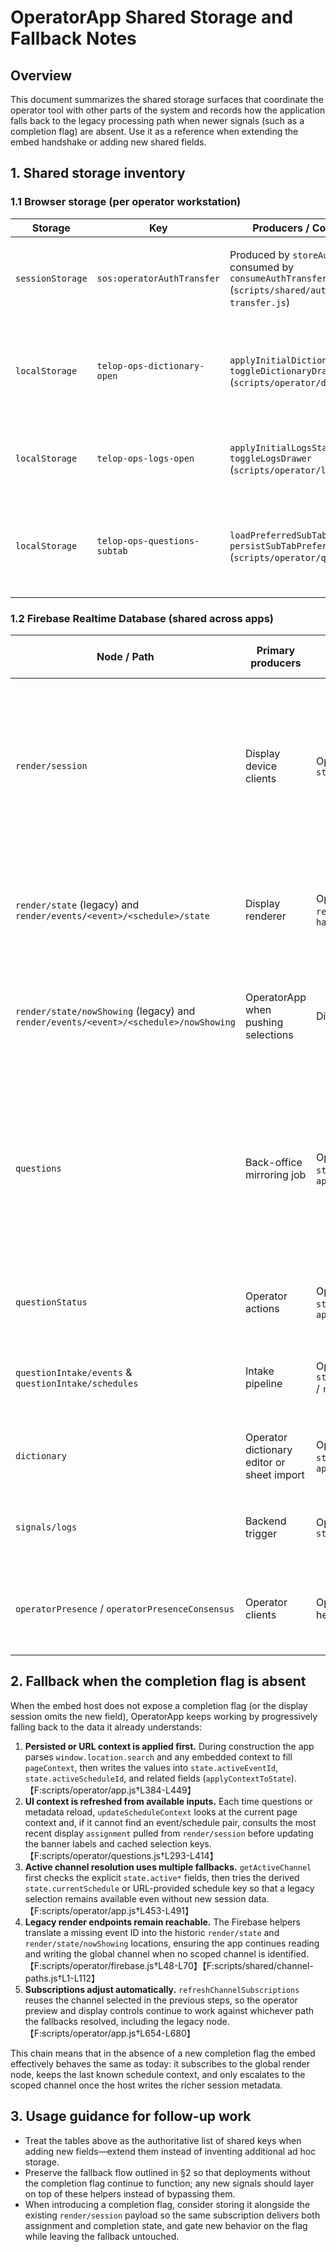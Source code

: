 # OperatorApp Shared Storage and Fallback Notes

## Overview
This document summarizes the shared storage surfaces that coordinate the operator tool with other parts of the system and records how the application falls back to the legacy processing path when newer signals (such as a completion flag) are absent. Use it as a reference when extending the embed handshake or adding new shared fields.

## 1. Shared storage inventory

### 1.1 Browser storage (per operator workstation)
| Storage | Key | Producers / Consumers | Stored fields | Purpose |
| --- | --- | --- | --- | --- |
| `sessionStorage` | `sos:operatorAuthTransfer` | Produced by `storeAuthTransfer`, consumed by `consumeAuthTransfer` (`scripts/shared/auth-transfer.js`) | `providerId`, `signInMethod`, `idToken`, `accessToken`, `timestamp` | Temporarily carries Firebase OAuth credentials across navigation steps so the operator embed can reuse the same sign-in result.【F:scripts/shared/auth-transfer.js†L1-L76】
| `localStorage` | `telop-ops-dictionary-open` | `applyInitialDictionaryState` and `toggleDictionaryDrawer` (`scripts/operator/dictionary.js`) | Boolean flag persisted as `'0'` / `'1'` | Remembers whether the ruby-dictionary drawer should start opened or collapsed.【F:scripts/operator/constants.js†L1-L26】【F:scripts/operator/dictionary.js†L817-L856】
| `localStorage` | `telop-ops-logs-open` | `applyInitialLogsState` and `toggleLogsDrawer` (`scripts/operator/logs.js`) | Boolean flag persisted as `'0'` / `'1'` | Restores the operator activity log drawer state when the screen reloads.【F:scripts/operator/constants.js†L1-L26】【F:scripts/operator/logs.js†L67-L109】
| `localStorage` | `telop-ops-questions-subtab` | `loadPreferredSubTab` and `persistSubTabPreference` (`scripts/operator/questions.js`) | Normalized sub-tab identifier (`"all"`, `"normal"`, `"puq"`) | Keeps the question list focused on the tab the operator used last (e.g. normal queue vs. pickup).【F:scripts/operator/constants.js†L1-L26】【F:scripts/operator/questions.js†L117-L134】

### 1.2 Firebase Realtime Database (shared across apps)
| Node / Path | Primary producers | Primary consumers | Key fields relied on by OperatorApp | Notes |
| --- | --- | --- | --- | --- |
| `render/session` | Display device clients | OperatorApp `startDisplaySessionMonitor` | `status`, `expiresAt`, `sessionId`, `eventId`, `scheduleId`, `scheduleLabel`, nested `assignment` (`eventId`, `scheduleId`, `scheduleLabel`, `lockedByUid`, `lockedByName`, `lockedAt`) | Determines whether the display link is active and which schedule the screen has locked; missing entries cause the UI to report the display as disconnected.【F:scripts/operator/app.js†L2870-L2908】【F:scripts/operator/app.js†L543-L565】
| `render/state` (legacy) and `render/events/<event>/<schedule>/state` | Display renderer | OperatorApp `refreshChannelSubscriptions`, `handleRenderUpdate` | `phase`, `updatedAt`, `nowShowing` payload with `name`, `question`, optional `uid`, `participantId`, `pickup` | OperatorApp subscribes to either the legacy or scoped channel depending on the active event and schedule; data drives the current subtitle preview and status lamps.【F:scripts/operator/firebase.js†L63-L70】【F:scripts/operator/display.js†L5-L178】
| `render/state/nowShowing` (legacy) and `render/events/<event>/<schedule>/nowShowing` | OperatorApp when pushing selections | Display renderer | `uid`, `participantId`, `name`, `question`, `pickup` | Path selection follows the same legacy/modern rules as the main render state helper.【F:scripts/operator/firebase.js†L63-L71】【F:scripts/operator/questions.js†L480-L507】
| `questions` | Back-office mirroring job | OperatorApp `startQuestionsStream` / `applyQuestionsBranch` | Records keyed by UID with metadata such as `name`, `question`, `genre`, `group`, `eventId`, `scheduleId`, `scheduleLabel`, `scheduleStart`, `scheduleEnd`, `participantId`, `ts`, plus optional `type` and `pickup` flags | The loader merges the branch into a `Map` and annotates each entry with derived schedule labels for filtering.【F:scripts/operator/app.js†L2644-L2701】【F:scripts/operator/app.js†L2734-L2785】
| `questionStatus` | Operator actions | OperatorApp `startQuestionStatusStream` / `applyQuestionStatusSnapshot` | Per-UID flags `answered`, `selecting`, `pickup`, and `updatedAt` | Joined with the main question map to build the interactive queue state.【F:scripts/operator/app.js†L2654-L2727】
| `questionIntake/events` & `questionIntake/schedules` | Intake pipeline | OperatorApp `startScheduleMetadataStreams` / `rebuildScheduleMetadata` | Event `name`; schedule `label`, `date`, `startAt`, `endAt` keyed by `<event>::<schedule>` | Provides canonical labels and time ranges that populate the banner and filter menus.【F:scripts/operator/app.js†L2805-L2864】
| `dictionary` | Operator dictionary editor or sheet import | OperatorApp `startDictionaryListener` / `applyDictionarySnapshot` | Entries with `uid`, `term`, `ruby`, `enabled`, `updatedAt` | Shared between the operator panel and subtitle renderer so everyone renders the same furigana substitutions.【F:scripts/operator/dictionary.js†L740-L788】
| `signals/logs` | Backend trigger | OperatorApp `startLogsUpdateMonitor` | Timestamp value (content unused, only change notifications) | Used as a cheap signal to refetch the textual operation log when back-office tooling appends new entries.【F:scripts/operator/logs.js†L111-L118】
| `operatorPresence` / `operatorPresenceConsensus` | Operator clients | OperatorApp presence-sync helpers | Presence entries (`scheduleKey`, `scheduleId`, `scheduleLabel`, `updatedAt`, etc.) | While not directly part of the completion flag design, the entries feed schedule conflict detection that runs alongside the channel assignment fallback flow.【F:scripts/operator/firebase.js†L73-L90】

## 2. Fallback when the completion flag is absent
When the embed host does not expose a completion flag (or the display session omits the new field), OperatorApp keeps working by progressively falling back to the data it already understands:

1. **Persisted or URL context is applied first.** During construction the app parses `window.location.search` and any embedded context to fill `pageContext`, then writes the values into `state.activeEventId`, `state.activeScheduleId`, and related fields (`applyContextToState`).【F:scripts/operator/app.js†L384-L449】
2. **UI context is refreshed from available inputs.** Each time questions or metadata reload, `updateScheduleContext` looks at the current page context and, if it cannot find an event/schedule pair, consults the most recent display `assignment` pulled from `render/session` before updating the banner labels and cached selection keys.【F:scripts/operator/questions.js†L293-L414】
3. **Active channel resolution uses multiple fallbacks.** `getActiveChannel` first checks the explicit `state.active*` fields, then tries the derived `state.currentSchedule` or URL-provided schedule key so that a legacy selection remains available even without new session data.【F:scripts/operator/app.js†L453-L491】
4. **Legacy render endpoints remain reachable.** The Firebase helpers translate a missing event ID into the historic `render/state` and `render/state/nowShowing` locations, ensuring the app continues reading and writing the global channel when no scoped channel is identified.【F:scripts/operator/firebase.js†L48-L70】【F:scripts/shared/channel-paths.js†L1-L112】
5. **Subscriptions adjust automatically.** `refreshChannelSubscriptions` reuses the channel selected in the previous steps, so the operator preview and display controls continue to work against whichever path the fallbacks resolved, including the legacy node.【F:scripts/operator/app.js†L654-L680】

This chain means that in the absence of a new completion flag the embed effectively behaves the same as today: it subscribes to the global render node, keeps the last known schedule context, and only escalates to the scoped channel once the host writes the richer session metadata.

## 3. Usage guidance for follow-up work
- Treat the tables above as the authoritative list of shared keys when adding new fields—extend them instead of inventing additional ad hoc storage.
- Preserve the fallback flow outlined in §2 so that deployments without the completion flag continue to function; any new signals should layer on top of these helpers instead of bypassing them.
- When introducing a completion flag, consider storing it alongside the existing `render/session` payload so the same subscription delivers both assignment and completion state, and gate new behavior on the flag while leaving the fallback untouched.
